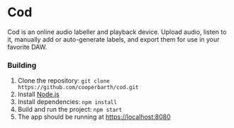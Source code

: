 # Cod

Cod is an online audio labeller and playback device. Upload audio, listen to it, manually add or auto-generate labels, and export them for use in your favorite DAW.

### Building

1. Clone the repository: `git clone https://github.com/cooperbarth/cod.git`
2. Install [Node.js](https://nodejs.org/en/download/)
3. Install dependencies: `npm install`
4. Build and run the project: `npm start`
5. The app should be running at [https://localhost:8080](https://localhost:8080)
